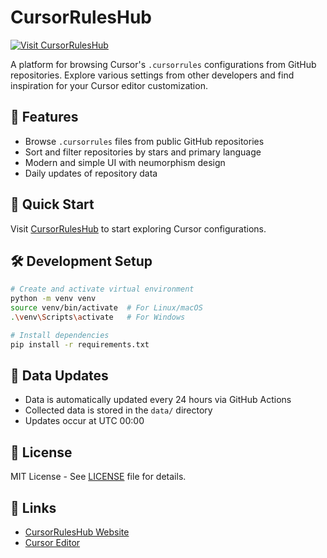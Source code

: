 # CursorRulesHub

[![Visit CursorRulesHub](https://img.shields.io/badge/Visit-CursorRulesHub-8bc4b1?style=for-the-badge)](https://villager-b.github.io/cursorruleshub/)

A platform for browsing Cursor's `.cursorrules` configurations from GitHub repositories. Explore various settings from other developers and find inspiration for your Cursor editor customization.

## 🌟 Features

- Browse `.cursorrules` files from public GitHub repositories
- Sort and filter repositories by stars and primary language
- Modern and simple UI with neumorphism design
- Daily updates of repository data

## 🚀 Quick Start

Visit [CursorRulesHub](https://villager-b.github.io/cursorruleshub/) to start exploring Cursor configurations.

## 🛠 Development Setup

```bash
# Create and activate virtual environment
python -m venv venv
source venv/bin/activate  # For Linux/macOS
.\venv\Scripts\activate   # For Windows

# Install dependencies
pip install -r requirements.txt
```

## 🔄 Data Updates

- Data is automatically updated every 24 hours via GitHub Actions
- Collected data is stored in the `data/` directory
- Updates occur at UTC 00:00

## 📝 License

MIT License - See [LICENSE](LICENSE) file for details.

## 🔗 Links

- [CursorRulesHub Website](https://villager-b.github.io/cursorruleshub/)
- [Cursor Editor](https://cursor.sh/)